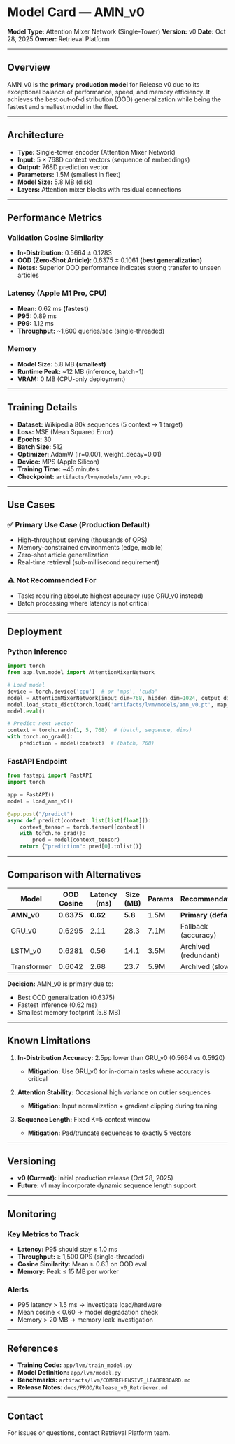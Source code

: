 # Model Card — AMN_v0

**Model Type:** Attention Mixer Network (Single-Tower)
**Version:** v0
**Date:** Oct 28, 2025
**Owner:** Retrieval Platform

---

## Overview

AMN_v0 is the **primary production model** for Release v0 due to its exceptional balance of performance, speed, and memory efficiency. It achieves the best out-of-distribution (OOD) generalization while being the fastest and smallest model in the fleet.

---

## Architecture

- **Type:** Single-tower encoder (Attention Mixer Network)
- **Input:** 5 × 768D context vectors (sequence of embeddings)
- **Output:** 768D prediction vector
- **Parameters:** 1.5M (smallest in fleet)
- **Model Size:** 5.8 MB (disk)
- **Layers:** Attention mixer blocks with residual connections

---

## Performance Metrics

### Validation Cosine Similarity
- **In-Distribution:** 0.5664 ± 0.1283
- **OOD (Zero-Shot Article):** 0.6375 ± 0.1061 **(best generalization)**
- **Notes:** Superior OOD performance indicates strong transfer to unseen articles

### Latency (Apple M1 Pro, CPU)
- **Mean:** 0.62 ms **(fastest)**
- **P95:** 0.89 ms
- **P99:** 1.12 ms
- **Throughput:** ~1,600 queries/sec (single-threaded)

### Memory
- **Model Size:** 5.8 MB **(smallest)**
- **Runtime Peak:** ~12 MB (inference, batch=1)
- **VRAM:** 0 MB (CPU-only deployment)

---

## Training Details

- **Dataset:** Wikipedia 80k sequences (5 context → 1 target)
- **Loss:** MSE (Mean Squared Error)
- **Epochs:** 30
- **Batch Size:** 512
- **Optimizer:** AdamW (lr=0.001, weight_decay=0.01)
- **Device:** MPS (Apple Silicon)
- **Training Time:** ~45 minutes
- **Checkpoint:** `artifacts/lvm/models/amn_v0.pt`

---

## Use Cases

### ✅ Primary Use Case (Production Default)
- High-throughput serving (thousands of QPS)
- Memory-constrained environments (edge, mobile)
- Zero-shot article generalization
- Real-time retrieval (sub-millisecond requirement)

### ⚠️ Not Recommended For
- Tasks requiring absolute highest accuracy (use GRU_v0 instead)
- Batch processing where latency is not critical

---

## Deployment

### Python Inference
```python
import torch
from app.lvm.model import AttentionMixerNetwork

# Load model
device = torch.device('cpu')  # or 'mps', 'cuda'
model = AttentionMixerNetwork(input_dim=768, hidden_dim=1024, output_dim=768)
model.load_state_dict(torch.load('artifacts/lvm/models/amn_v0.pt', map_location=device))
model.eval()

# Predict next vector
context = torch.randn(1, 5, 768)  # (batch, sequence, dims)
with torch.no_grad():
    prediction = model(context)  # (batch, 768)
```

### FastAPI Endpoint
```python
from fastapi import FastAPI
import torch

app = FastAPI()
model = load_amn_v0()

@app.post("/predict")
async def predict(context: list[list[float]]):
    context_tensor = torch.tensor([context])
    with torch.no_grad():
        pred = model(context_tensor)
    return {"prediction": pred[0].tolist()}
```

---

## Comparison with Alternatives

| Model        | OOD Cosine | Latency (ms) | Size (MB) | Params  | Recommendation         |
|--------------|------------|--------------|-----------|---------|------------------------|
| **AMN_v0**   | **0.6375** | **0.62**     | **5.8**   | 1.5M    | **Primary (default)**  |
| GRU_v0       | 0.6295     | 2.11         | 28.3      | 7.1M    | Fallback (accuracy)    |
| LSTM_v0      | 0.6281     | 0.56         | 14.1      | 3.5M    | Archived (redundant)   |
| Transformer  | 0.6042     | 2.68         | 23.7      | 5.9M    | Archived (slower)      |

**Decision:** AMN_v0 is primary due to:
- Best OOD generalization (0.6375)
- Fastest inference (0.62 ms)
- Smallest memory footprint (5.8 MB)

---

## Known Limitations

1. **In-Distribution Accuracy:** 2.5pp lower than GRU_v0 (0.5664 vs 0.5920)
   - **Mitigation:** Use GRU_v0 for in-domain tasks where accuracy is critical

2. **Attention Stability:** Occasional high variance on outlier sequences
   - **Mitigation:** Input normalization + gradient clipping during training

3. **Sequence Length:** Fixed K=5 context window
   - **Mitigation:** Pad/truncate sequences to exactly 5 vectors

---

## Versioning

- **v0 (Current):** Initial production release (Oct 28, 2025)
- **Future:** v1 may incorporate dynamic sequence length support

---

## Monitoring

### Key Metrics to Track
- **Latency:** P95 should stay ≤ 1.0 ms
- **Throughput:** ≥ 1,500 QPS (single-threaded)
- **Cosine Similarity:** Mean ≥ 0.63 on OOD eval
- **Memory:** Peak ≤ 15 MB per worker

### Alerts
- P95 latency > 1.5 ms → investigate load/hardware
- Mean cosine < 0.60 → model degradation check
- Memory > 20 MB → memory leak investigation

---

## References

- **Training Code:** `app/lvm/train_model.py`
- **Model Definition:** `app/lvm/model.py`
- **Benchmarks:** `artifacts/lvm/COMPREHENSIVE_LEADERBOARD.md`
- **Release Notes:** `docs/PROD/Release_v0_Retriever.md`

---

## Contact

For issues or questions, contact Retrieval Platform team.
